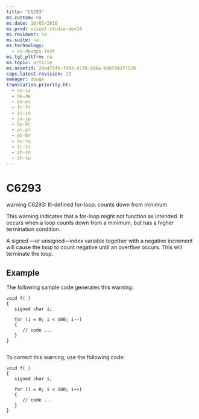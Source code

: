 ```yaml
---
title: "C6293"
ms.custom: na
ms.date: 10/03/2016
ms.prod: visual-studio-dev14
ms.reviewer: na
ms.suite: na
ms.technology: 
  - vs-devops-test
ms.tgt_pltfrm: na
ms.topic: article
ms.assetid: 24a475f6-fd93-4778-856a-9dd7941f7520
caps.latest.revision: 13
manager: douge
translation.priority.ht: 
  - cs-cz
  - de-de
  - es-es
  - fr-fr
  - it-it
  - ja-jp
  - ko-kr
  - pl-pl
  - pt-br
  - ru-ru
  - tr-tr
  - zh-cn
  - zh-tw
---
```

# C6293
warning C6293: Ill-defined for-loop: counts down from minimum  
  
 This warning indicates that a for-loop might not function as intended. It occurs when a loop counts down from a minimum, but has a higher termination condition.  
  
 A signed —or unsigned—index variable together with a negative increment will cause the loop to count negative until an overflow occurs. This will terminate the loop.  
  
## Example  
 The following sample code generates this warning:  
  
```  
void f( )  
{  
   signed char i;  
  
   for (i = 0; i < 100; i--)  
   {  
      // code ...  
   }  
}  
  
```  
  
 To correct this warning, use the following code:  
  
```  
void f( )  
{  
   signed char i;  
  
   for (i = 0; i < 100; i++)  
   {  
      // code ...  
   }  
}  
```